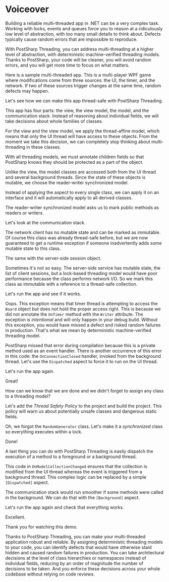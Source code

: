 # Voiceover

Building a reliable multi-threaded app in .NET can be a very complex task. Working with locks, 
events and queues force you to reason at a ridiculously low level of abstraction, with too many
small details to think about. Defects typically cause random errors that are impossible to reproduce.
 
With PostSharp Threading, you can address multi-threading at a higher level of abstraction, 
with deterministic machine-verified threading models. Thanks to PostSharp, your code will be cleaner,
you will avoid random errors, and you will get more time to focus on what matters.

Here is a sample multi-threaded app. This is a multi-player WPF game where modifications come
from three sources: the UI, the timer, and the network. If two of these sources trigger changes
 at the same time, random defects may happen.

Let's see how we can make this app thread-safe with PostSharp Threading.

This app has four parts: the view, the view model, the model, and the communication stack. Instead
of reasoning about individual fields, we will take decisions about whole families of classes.

For the view and the view model, we apply the thread-affine model, which means that only
the UI thread will have access to these objects. From the moment we take this decision, we can
completely stop thinking about multi-threading in these classes.

With all threading models, we must annotate children fields so that PostSharp knows they
should be protected as a part of the object.

Unlike the view, the model classes are accessed both from the UI thread and several background
threads. Since the state of these objects is mutable, we choose the reader-writer synchronized
model. 

Instead of applying the aspect to every single class, we can apply it on an interface and it
will automatically apply to all derived classes. 

The reader-writer synchronized model asks us to mark public methods as readers or writers.

Let's look at the communication stack.

The network client has no mutable state and can be marked as immutable. Of course this class
was already thread-safe before, but we are now guaranteed to get a runtime exception if someone
inadvertently adds some mutable state to this class.

The same with the server-side session object.

Sometimes it's not so easy. The server-side service has mutable state, the list of client sessions,
but a lock-based threading model would have poor performance because the class performs network I/O. 
So we mark this class as immutable with a reference to a thread-safe collection.

Let's run the app and see if it works.

Oops. This exception means that timer thread is attempting to access the `Board` object but does
not hold the proper access right. This is because we did not annotate the `OnTimer` method with the
`Writer` attribute. The exception is _intentional_ and will only happen in your debug build. Without
this exception, you would have missed a defect and risked random failures in production. That's what
we mean by deterministic machine-verified threading model.

PostSharp missed that error during compilation because this is a private method used as an event handler.
There is another occurrence of this error in this code: the `OnConnectionClosed` handler, invoked
from the background thread. Let's use the `Dispatched` aspect to force it to run on the UI thread.

Let's run the app again.

Great! 

How can we know that we are done and we didn't forget to assign any class to a threading model?

Let's add the _Thread Safety Policy_ to the project and build the project. This policy will warn us
about potentially unsafe classes and dangerous static fields.

Oh, we forgot the `RandomGenerator` class. Let's make it a _synchronized_ class so everything executes within a lock.

Done!

A last thing you can do with PostSharp Threading is easily dispatch the execution of a method to
a foreground or a background thread.

This code in `OnModelCollectionChanged` ensures that the collection is modified from the UI thread whereas 
the event is triggered from a background thread. This complex logic can be replaced by a simple `[Dispatched]` aspect.

The communication stack would run smoother if some methods were called in the background. We can do that with the `[Background]`
aspect.

Let's run the app again and check that everything works.

Excellent.

Thank you for watching this demo.

Thanks to PostSharp Threading, you can make your multi-threaded application robust and reliable. By assigning 
deterministic threading models to your code, you can identify defects that would have otherwise staid hidden and
caused random failures in production. You can take architectural decisions at the level of class hierarchies or namespaces
instead of individual fields, reducing by an order of magnitude the number of decisions to be taken. And you enforce these
 decisions across your whole codebase without relying on code reviews. 



 

 





 

  
